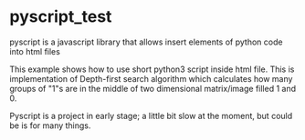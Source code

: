 # pyscript_test
pyscript is a javascript library that allows insert elements of python code into html files

This example shows how to use short python3 script inside html file. This is implementation of Depth-first search algorithm which calculates how many groups of "1"s are in the middle of two dimensional matrix/image filled 1 and 0.

Pyscript is a project in early stage; a little bit slow at the moment, but could be is for many things.
